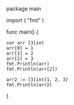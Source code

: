 package main

import (
	"fmt"
)

func main() {

	var arr [3]int
	arr[0] = 1
	arr[1] = 2
	arr[2] = 3
	fmt.Println(arr)
	fmt.Println(arr[2])

	arr2 := [3]int{1, 2, 3}
	fmt.Println(arr2)

}
